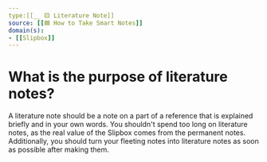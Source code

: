 ```yaml
---
type:[[__ 🟨 Literature Note]]
source: [[🟦 How to Take Smart Notes]]
domain(s):
- [[Slipbox]]
---
```


# What is the purpose of literature notes?

A literature note should be a note on a part of a reference that is explained briefly and in your own words. You shouldn't spend too long on literature notes, as the real value of the Slipbox comes from the permanent notes. Additionally, you should turn your fleeting notes into literature notes as soon as possible after making them.
